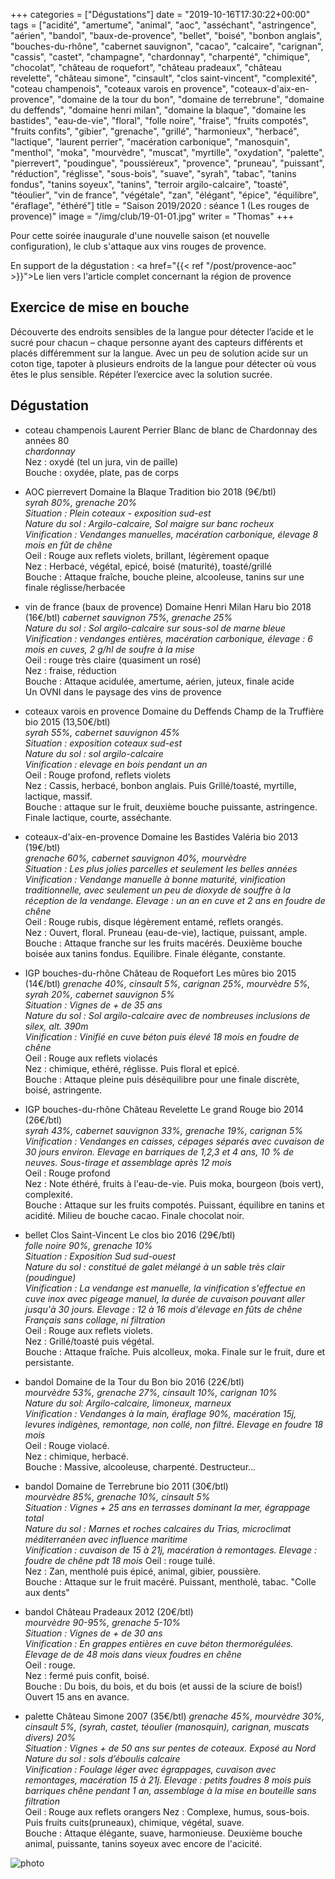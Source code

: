 +++
categories = ["Dégustations"]
date = "2019-10-16T17:30:22+00:00"
tags = ["acidité", "amertume", "animal", "aoc", "asséchant", "astringence", "aérien", "bandol", "baux-de-provence", "bellet", "boisé", "bonbon anglais", "bouches-du-rhône", "cabernet sauvignon", "cacao", "calcaire", "carignan", "cassis", "castet", "champagne", "chardonnay", "charpenté", "chimique", "chocolat", "château de roquefort", "château pradeaux", "château revelette", "château simone", "cinsault", "clos saint-vincent", "complexité", "coteau champenois", "coteaux varois en provence", "coteaux-d'aix-en-provence", "domaine de la tour du bon", "domaine de terrebrune", "domaine du deffends", "domaine henri milan", "domaine la blaque", "domaine les bastides", "eau-de-vie", "floral", "folle noire", "fraise", "fruits compotés", "fruits confits", "gibier", "grenache", "grillé", "harmonieux", "herbacé", "lactique", "laurent perrier", "macération carbonique", "manosquin", "menthol", "moka", "mourvèdre", "muscat", "myrtille", "oxydation", "palette", "pierrevert", "poudingue", "poussiéreux", "provence", "pruneau", "puissant", "réduction", "réglisse", "sous-bois", "suave", "syrah", "tabac", "tanins fondus", "tanins soyeux", "tanins", "terroir argilo-calcaire", "toasté", "téoulier", "vin de france", "végétale", "zan", "élégant", "épice", "équilibre", "éraflage", "éthéré"] 
title = "Saison 2019/2020 : séance 1 (Les rouges de provence)"
image = "/img/club/19-01-01.jpg"
writer = "Thomas"
+++

Pour cette soirée inaugurale d'une nouvelle saison (et nouvelle configuration), le club s'attaque aux vins rouges de provence.

En support de la dégustation : <a href="{{< ref "/post/provence-aoc" >}}">Le lien vers l'article complet concernant la région de provence</a>

## Exercice de mise en bouche

Découverte des endroits sensibles de la langue pour détecter l’acide et le sucré pour chacun – chaque personne ayant des capteurs différents et placés différemment sur la langue.
Avec un peu de solution acide sur un coton tige, tapoter à plusieurs endroits de la langue pour détecter où vous êtes le plus sensible. Répéter l’exercice avec la solution sucrée.

## Dégustation

* coteau champenois Laurent Perrier Blanc de blanc de Chardonnay des années 80  
_chardonnay_  
Nez : oxydé (tel un jura, vin de paille)  
Bouche : oxydée, plate, pas de corps

* AOC pierrevert Domaine la Blaque Tradition bio 2018 (9€/btl) <i class="fa fa-plus-circle"></i>  
_syrah 80%, grenache 20%_  
_Situation : Plein coteaux - exposition sud-est_  
_Nature du sol : Argilo-calcaire, Sol maigre sur banc rocheux_  
_Vinification : Vendanges manuelles, macération carbonique, élevage 8 mois en fût de chêne_  
Oeil : Rouge aux reflets violets, brillant, légèrement opaque  
Nez : Herbacé, végétal, epicé, boisé (maturité), toasté/grillé  
Bouche : Attaque fraîche, bouche pleine, alcooleuse, tanins sur une finale réglisse/herbacée

* vin de france (baux de provence) Domaine Henri Milan Haru bio 2018 (16€/btl)
_cabernet sauvignon 75%, grenache 25%_  
_Nature du sol : Sol argilo-calcaire sur sous-sol de marne bleue_  
_Vinification : vendanges entières, macération carbonique, élevage : 6 mois en cuves, 2 g/hl de soufre à la mise_  
Oeil : rouge très claire (quasiment un rosé)  
Nez : fraise, réduction  
Bouche : Attaque acidulée, amertume, aérien, juteux, finale acide  
Un OVNI dans le paysage des vins de provence

* coteaux varois en provence Domaine du Deffends Champ de la Truffière bio 2015 (13,50€/btl)  
_syrah 55%, cabernet sauvignon 45%_  
_Situation : exposition coteaux sud-est_  
_Nature du sol : sol argilo-calcaire_  
_Vinification : elevage en bois pendant un an_  
Oeil : Rouge profond, reflets violets  
Nez : Cassis, herbacé, bonbon anglais. Puis Grillé/toasté, myrtille, lactique, massif.  
Bouche : attaque sur le fruit, deuxième bouche puissante, astringence. Finale lactique, courte, asséchante.

* coteaux-d'aix-en-provence Domaine les Bastides Valéria bio 2013 (19€/btl) <i class="fa fa-plus-circle"></i>  
_grenache 60%, cabernet sauvignon 40%, mourvèdre_  
_Situation : Les plus jolies parcelles et seulement les belles années_  
_Vinification : Vendange manuelle à bonne maturité, vinification traditionnelle, avec seulement un peu de dioxyde de souffre à la réception de la vendange. Elevage : un an en cuve et 2 ans en foudre de chêne_  
Oeil : Rouge rubis, disque légèrement entamé, reflets orangés.  
Nez : Ouvert, floral. Pruneau (eau-de-vie), lactique, puissant, ample.  
Bouche : Attaque franche sur les fruits macérés. Deuxième bouche boisée aux tanins fondus. Equilibre. Finale élégante, constante.

* IGP bouches-du-rhône Château de Roquefort Les mûres bio 2015 (14€/btl)
_grenache 40%, cinsault 5%, carignan 25%, mourvèdre 5%, syrah 20%, cabernet sauvignon 5%_  
_Situation : Vignes de + de 35 ans_  
_Nature du sol : Sol argilo-calcaire avec de nombreuses inclusions de silex, alt. 390m_  
_Vinification : Vinifié en cuve béton puis élevé 18 mois en foudre de chêne_  
Oeil : Rouge aux reflets violacés  
Nez : chimique, ethéré, réglisse. Puis floral et epicé.  
Bouche : Attaque pleine puis déséquilibre pour une finale discrète, boisé, astringente.

* IGP bouches-du-rhône Château Revelette Le grand Rouge bio 2014 (26€/btl) <i class="fa fa-plus-circle"></i>  
_syrah 43%, cabernet sauvignon 33%, grenache 19%, carignan 5%_  
_Vinification : Vendanges en caisses, cépages séparés avec cuvaison de 30 jours environ. Elevage en barriques de 1,2,3 et 4 ans, 10 % de neuves. Sous-tirage et assemblage après 12 mois_  
Oeil : Rouge profond  
Nez : Note éthéré, fruits à l'eau-de-vie. Puis moka, bourgeon (bois vert), complexité.  
Bouche : Attaque sur les fruits compotés. Puissant, équilibre en tanins et acidité. Milieu de bouche cacao. Finale chocolat noir.

* bellet Clos Saint-Vincent Le clos bio 2016 (29€/btl)  
_folle noire 90%, grenache 10%_  
_Situation : Exposition Sud sud-ouest_  
_Nature du sol : constitué de galet mélangé à un sable très clair (poudingue)_  
_Vinification : La vendange est manuelle, la vinification s'effectue en cuve inox avec pigeage manuel, la durée de cuvaison pouvant aller jusqu'à 30 jours. Elevage : 12 à 16 mois d'élevage en fûts de chêne Français sans collage, ni filtration_  
Oeil : Rouge aux reflets violets.  
Nez : Grillé/toasté puis végétal.  
Bouche : Attaque fraîche. Puis alcolleux, moka. Finale sur le fruit, dure et persistante.  

* bandol Domaine de la Tour du Bon bio 2016 (22€/btl)  
_mourvèdre 53%, grenache 27%, cinsault 10%, carignan 10%_  
_Nature du sol: Argilo-calcaire, limoneux, marneux_  
_Vinification : Vendanges à la main, éraflage 90%, macération 15j, levures indigènes, remontage, non collé, non filtré. Elevage en foudre 18 mois_  
Oeil : Rouge violacé.  
Nez : chimique, herbacé.  
Bouche : Massive, alcooleuse, charpenté. Destructeur...

* bandol Domaine de Terrebrune bio 2011 (30€/btl)  
_mourvèdre 85%, grenache 10%, cinsault 5%_  
_Situation : Vignes + 25 ans en terrasses dominant la mer, égrappage total_  
_Nature du sol : Marnes et roches calcaires du Trias, microclimat méditerranéen avec influence maritime_  
_Vinification : cuvaison de 15 à 21j, macération à remontages. Elevage : foudre de chêne pdt 18 mois_
Oeil : rouge tuilé.  
Nez : Zan, mentholé puis épicé, animal, gibier, poussière.  
Bouche : Attaque sur le fruit macéré. Puissant, mentholé, tabac. "Colle aux dents"

* bandol Château Pradeaux 2012 (20€/btl)  
_mourvèdre 90-95%, grenache 5-10%_  
_Situation : Vignes de + de 30 ans_  
_Vinification : En grappes entières en cuve béton thermorégulées. Elevage de de 48 mois dans vieux foudres en chêne_  
Oeil : rouge.  
Nez : fermé puis confit, boisé.  
Bouche : Du bois, du bois, et du bois (et aussi de la sciure de bois!)
Ouvert 15 ans en avance.

* palette Château Simone 2007 (35€/btl)
_grenache 45%, mourvèdre 30%, cinsault 5%,  (syrah, castet, téoulier (manosquin), carignan, muscats divers) 20%_  
_Situation : Vignes + de 50 ans sur pentes de coteaux. Exposé au Nord_  
_Nature du sol :  sols d’éboulis calcaire_  
_Vinification : Foulage léger avec égrappages, cuvaison avec remontages, macération 15 à 21j. Elevage : petits foudres 8 mois puis barriques chêne pendant 1 an, assemblage à la mise en bouteille sans filtration_  
Oeil : Rouge aux reflets orangers
Nez : Complexe, humus, sous-bois. Puis fruits cuits(pruneaux), chimique, végétal, suave.  
Bouche : Attaque élégante, suave, harmonieuse. Deuxième bouche animal, puissante, tanins soyeux avec encore de l'acicité.

![photo][1]

[1]: /img/club/19-01-01.jpg